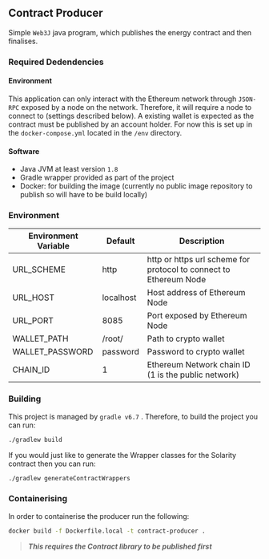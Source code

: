 ## Contract Producer

Simple ``Web3J`` java program, which publishes the energy contract and then finalises. 


### Required Dedendencies

#### Environment
This application can only interact with the Ethereum network through ``JSON-RPC`` exposed by a node on the network. Therefore, it will require a node to connect to (settings described below). A existing wallet is expected as the contract must be published by an account holder.
For now this is set up in the ``docker-compose.yml`` located in the ``/env`` directory. 

#### Software
* Java JVM at least version ``1.8``
* Gradle wrapper provided as part of the project 
* Docker: for building the image (currently no public image repository to publish so will have to be build locally)



### Environment

Environment Variable | Default | Description 
--- | --- | --- 
URL_SCHEME | http | http or https url scheme for protocol to connect to Ethereum Node 
URL_HOST | localhost | Host address of Ethereum Node
URL_PORT | 8085 | Port exposed by Ethereum Node
WALLET_PATH | /root/ | Path to crypto wallet
WALLET_PASSWORD | password | Password to crypto wallet
CHAIN_ID | 1 | Ethereum Network chain ID (1 is the public network)


### Building
This project is managed by ``gradle v6.7`` . Therefore, to build the project you can run:
```bash 
./gradlew build 
```
If you would just like to generate the Wrapper classes for the Solarity contract then you can run:
```bash 
./gradlew generateContractWrappers
```


### Containerising
In order to containerise the producer run the following:

```bash 
docker build -f Dockerfile.local -t contract-producer .
```

> ***This requires the Contract library to be published first***
